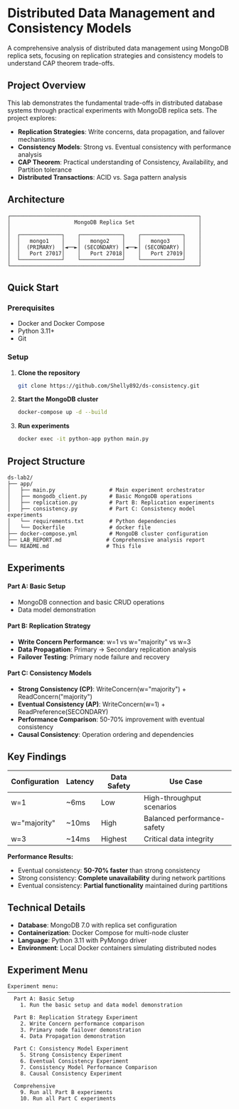 # Distributed Data Management and Consistency Models

A comprehensive analysis of distributed data management using MongoDB replica sets, focusing on replication strategies and consistency models to understand CAP theorem trade-offs.

## Project Overview

This lab demonstrates the fundamental trade-offs in distributed database systems through practical experiments with MongoDB replica sets. The project explores:

- **Replication Strategies**: Write concerns, data propagation, and failover mechanisms
- **Consistency Models**: Strong vs. Eventual consistency with performance analysis
- **CAP Theorem**: Practical understanding of Consistency, Availability, and Partition tolerance
- **Distributed Transactions**: ACID vs. Saga pattern analysis

## Architecture

```
┌───────────────────────────────────────────────────────────┐
│                    MongoDB Replica Set                    │
│                                                           │
│  ┌─────────────┐    ┌─────────────┐    ┌─────────────┐    │
│  │   mongo1    │    │   mongo2    │    │   mongo3    │    │
│  │  (PRIMARY)  │◄──►│ (SECONDARY) │◄──►│ (SECONDARY) │    │
│  │   Port 27017│    │   Port 27018│    │   Port 27019│    │
│  └─────────────┘    └─────────────┘    └─────────────┘    │
└───────────────────────────────────────────────────────────┘
```

## Quick Start

### Prerequisites

- Docker and Docker Compose
- Python 3.11+
- Git

### Setup

1. **Clone the repository**

   ```bash
   git clone https://github.com/Shelly892/ds-consistency.git
   ```

2. **Start the MongoDB cluster**

   ```bash
   docker-compose up -d --build
   ```

3. **Run experiments**
   ```bash
   docker exec -it python-app python main.py
   ```

## Project Structure

```
ds-lab2/
├── app/
│   ├── main.py                 # Main experiment orchestrator
│   ├── mongodb_client.py       # Basic MongoDB operations
│   ├── replication.py          # Part B: Replication experiments
│   ├── consistency.py          # Part C: Consistency model experiments
│   └── requirements.txt        # Python dependencies
│   └── Dockerfile              # docker file
├── docker-compose.yml          # MongoDB cluster configuration
├── LAB_REPORT.md              # Comprehensive analysis report
└── README.md                  # This file
```

## Experiments

#### Part A: Basic Setup

- MongoDB connection and basic CRUD operations
- Data model demonstration

#### Part B: Replication Strategy

- **Write Concern Performance**: w=1 vs w="majority" vs w=3
- **Data Propagation**: Primary → Secondary replication analysis
- **Failover Testing**: Primary node failure and recovery

#### Part C: Consistency Models

- **Strong Consistency (CP)**: WriteConcern(w="majority") + ReadConcern("majority")
- **Eventual Consistency (AP)**: WriteConcern(w=1) + ReadPreference(SECONDARY)
- **Performance Comparison**: 50-70% improvement with eventual consistency
- **Causal Consistency**: Operation ordering and dependencies

## Key Findings

| Configuration | Latency | Data Safety | Use Case                    |
| ------------- | ------- | ----------- | --------------------------- |
| w=1           | ~6ms    | Low         | High-throughput scenarios   |
| w="majority"  | ~10ms   | High        | Balanced performance-safety |
| w=3           | ~14ms   | Highest     | Critical data integrity     |

**Performance Results:**

- Eventual consistency: **50-70% faster** than strong consistency
- Strong consistency: **Complete unavailability** during network partitions
- Eventual consistency: **Partial functionality** maintained during partitions

## Technical Details

- **Database**: MongoDB 7.0 with replica set configuration
- **Containerization**: Docker Compose for multi-node cluster
- **Language**: Python 3.11 with PyMongo driver
- **Environment**: Local Docker containers simulating distributed nodes

## Experiment Menu

```
Experiment menu:
──────────────────────────────────────────────────────────────────────
  Part A: Basic Setup
    1. Run the basic setup and data model demonstration

  Part B: Replication Strategy Experiment
    2. Write Concern performance comparison
    3. Primary node failover demonstration
    4. Data Propagation demonstration

  Part C: Consistency Model Experiment
    5. Strong Consistency Experiment
    6. Eventual Consistency Experiment
    7. Consistency Model Performance Comparison
    8. Causal Consistency Experiment

  Comprehensive
    9. Run all Part B experiments
    10. Run all Part C experiments
```
